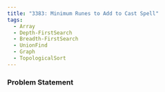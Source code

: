 ```yaml
---
title: "3383: Minimum Runes to Add to Cast Spell"
tags:
  - Array
  - Depth-FirstSearch
  - Breadth-FirstSearch
  - UnionFind
  - Graph
  - TopologicalSort
---
```

### Problem Statement

